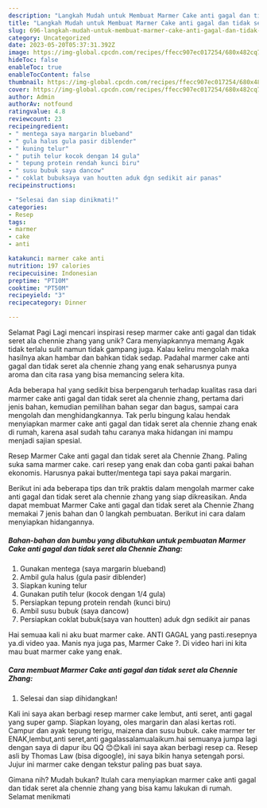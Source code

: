 ```yaml
---
description: "Langkah Mudah untuk Membuat Marmer Cake anti gagal dan tidak seret ala Chennie Zhang yang Lezat, Lezat"
title: "Langkah Mudah untuk Membuat Marmer Cake anti gagal dan tidak seret ala Chennie Zhang yang Lezat, Lezat"
slug: 696-langkah-mudah-untuk-membuat-marmer-cake-anti-gagal-dan-tidak-seret-ala-chennie-zhang-yang-lezat-lezat
category: Uncategorized
date: 2023-05-20T05:37:31.392Z
image: https://img-global.cpcdn.com/recipes/ffecc907ec017254/680x482cq70/marmer-cake-anti-gagal-dan-tidak-seret-ala-chennie-zhang-foto-resep-utama.jpg
hideToc: false
enableToc: true
enableTocContent: false
thumbnail: https://img-global.cpcdn.com/recipes/ffecc907ec017254/680x482cq70/marmer-cake-anti-gagal-dan-tidak-seret-ala-chennie-zhang-foto-resep-utama.jpg
cover: https://img-global.cpcdn.com/recipes/ffecc907ec017254/680x482cq70/marmer-cake-anti-gagal-dan-tidak-seret-ala-chennie-zhang-foto-resep-utama.jpg
author: Admin
authorAv: notfound
ratingvalue: 4.8
reviewcount: 23
recipeingredient:
- " mentega saya margarin blueband"
- " gula halus gula pasir diblender"
- " kuning telur"
- " putih telur kocok dengan 14 gula"
- " tepung protein rendah kunci biru"
- " susu bubuk saya dancow"
- " coklat bubuksaya van houtten aduk dgn sedikit air panas"
recipeinstructions:

- "Selesai dan siap dinikmati!"
categories:
- Resep
tags:
- marmer
- cake
- anti

katakunci: marmer cake anti 
nutrition: 197 calories
recipecuisine: Indonesian
preptime: "PT10M"
cooktime: "PT50M"
recipeyield: "3"
recipecategory: Dinner

---
```



Selamat Pagi Lagi mencari inspirasi resep marmer cake anti gagal dan tidak seret ala chennie zhang yang unik? Cara menyiapkannya memang Agak tidak terlalu sulit namun tidak gampang juga. Kalau keliru mengolah maka hasilnya akan hambar dan bahkan tidak sedap. Padahal marmer cake anti gagal dan tidak seret ala chennie zhang yang enak seharusnya punya aroma dan cita rasa yang bisa memancing selera kita.


Ada beberapa hal yang sedikit bisa berpengaruh terhadap kualitas rasa dari marmer cake anti gagal dan tidak seret ala chennie zhang, pertama dari jenis bahan, kemudian pemilihan bahan segar dan bagus, sampai cara mengolah dan menghidangkannya. Tak perlu bingung kalau hendak menyiapkan marmer cake anti gagal dan tidak seret ala chennie zhang enak di rumah, karena asal sudah tahu caranya maka hidangan ini mampu menjadi sajian spesial.

Resep Marmer Cake anti gagal dan tidak seret ala Chennie Zhang. Paling suka sama marmer cake. cari resep yang enak dan coba ganti pakai bahan ekonomis. Harusnya pakai butter/mentega tapi saya pakai margarin.


Berikut ini ada beberapa tips dan trik praktis dalam mengolah marmer cake anti gagal dan tidak seret ala chennie zhang yang siap dikreasikan. Anda dapat membuat Marmer Cake anti gagal dan tidak seret ala Chennie Zhang memakai 7 jenis bahan dan 0 langkah pembuatan. Berikut ini cara dalam menyiapkan hidangannya.

<!--inarticleads1-->

##### Bahan-bahan dan bumbu yang dibutuhkan untuk pembuatan Marmer Cake anti gagal dan tidak seret ala Chennie Zhang:

1. Gunakan  mentega (saya margarin blueband)
1. Ambil  gula halus (gula pasir diblender)
1. Siapkan  kuning telur
1. Gunakan  putih telur (kocok dengan 1/4 gula)
1. Persiapkan  tepung protein rendah (kunci biru)
1. Ambil  susu bubuk (saya dancow)
1. Persiapkan  coklat bubuk(saya van houtten) aduk dgn sedikit air panas


Hai semuaa kali ni aku buat marmer cake. ANTI GAGAL yang pasti.resepnya ya.di video yaa. Manis nya juga pas, Marmer Cake ?. Di video hari ini kita mau buat marmer cake yang enak. 

<!--inarticleads2-->

##### Cara membuat Marmer Cake anti gagal dan tidak seret ala Chennie Zhang:


1. Selesai dan siap dihidangkan!

Kali ini saya akan berbagi resep marmer cake lembut, anti seret, anti gagal yang super gamp. Siapkan loyang, oles margarin dan alasi kertas roti. Campur dan ayak tepung terigu, maizena dan susu bubuk. cake marmer ter ENAK,lembut,anti seret,anti gagalassalamualaikum.hai semuanya jumpa lagi dengan saya di dapur ibu QQ 😊😊kali ini saya akan berbagi resep ca. Resep asli by Thomas Law (bisa digoogle), ini saya bikin hanya setengah porsi. Jujur ini marmer cake dengan tekstur paling pas buat saya. 

Gimana nih? Mudah bukan? Itulah cara menyiapkan marmer cake anti gagal dan tidak seret ala chennie zhang yang bisa kamu lakukan di rumah. Selamat menikmati
